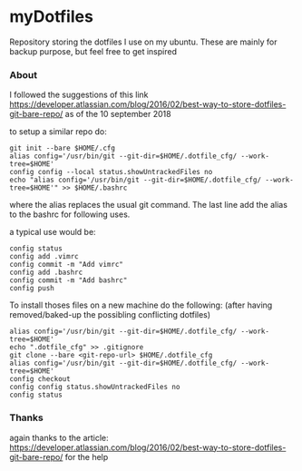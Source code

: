 # myDotfiles
Repository storing the dotfiles I use on my ubuntu. These are mainly for backup purpose, but feel free to get inspired

### About
I followed the suggestions of this link https://developer.atlassian.com/blog/2016/02/best-way-to-store-dotfiles-git-bare-repo/
as of the 10 september 2018

to setup a similar repo do:
```
git init --bare $HOME/.cfg
alias config='/usr/bin/git --git-dir=$HOME/.dotfile_cfg/ --work-tree=$HOME'
config config --local status.showUntrackedFiles no
echo "alias config='/usr/bin/git --git-dir=$HOME/.dotfile_cfg/ --work-tree=$HOME'" >> $HOME/.bashrc
```
where the alias replaces the usual git command. The last line add the alias to the bashrc for following uses.

a typical use would be: 
```
config status
config add .vimrc
config commit -m "Add vimrc"
config add .bashrc
config commit -m "Add bashrc"
config push
```

To install thoses files on a new machine do the following: (after having removed/baked-up the possibling conflicting dotfiles)
```
alias config='/usr/bin/git --git-dir=$HOME/.dotfile_cfg/ --work-tree=$HOME'
echo ".dotfile_cfg" >> .gitignore
git clone --bare <git-repo-url> $HOME/.dotfile_cfg
alias config='/usr/bin/git --git-dir=$HOME/.dotfile_cfg/ --work-tree=$HOME'
config checkout
config config status.showUntrackedFiles no
config status
```

### Thanks
again thanks to the article: https://developer.atlassian.com/blog/2016/02/best-way-to-store-dotfiles-git-bare-repo/ for the help

